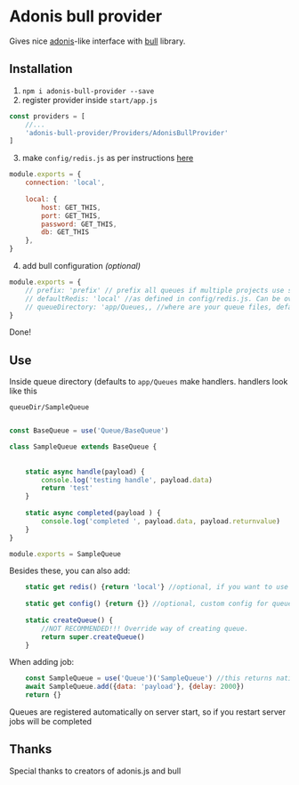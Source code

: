 # Adonis bull provider

Gives nice [adonis](https://github.com/adonisjs/adonis-framework)-like interface with [bull](https://github.com/OptimalBits/bull) library. 

## Installation

1. `npm i adonis-bull-provider --save`
2. register provider inside `start/app.js`

```javascript
const providers = [
    //...
    'adonis-bull-provider/Providers/AdonisBullProvider'
]
```

3. make `config/redis.js` as per instructions [here](https://adonisjs.com/docs/4.1/redis)

```javascript
module.exports = {
    connection: 'local',
    
    local: {
        host: GET_THIS,
        port: GET_THIS,
        password: GET_THIS,
        db: GET_THIS
    },
}
```
4. add bull configuration *(optional)*

```javascript
module.exports = {
    // prefix: 'prefix' // prefix all queues if multiple projects use same database
    // defaultRedis: 'local' //as defined in config/redis.js. Can be overridden for each queue. Defaults to local
    // queueDirectory: 'app/Queues,, //where are your queue files, defaults to this value
}
```
Done!

## Use

Inside queue directory (defaults to `app/Queues` make handlers. handlers look like this

`queueDir/SampleQueue`
```javascript

const BaseQueue = use('Queue/BaseQueue')

class SampleQueue extends BaseQueue {
    
    
    static async handle(payload) {
        console.log('testing handle', payload.data)
        return 'test'
    }
    
    static async completed(payload ) {
        console.log('completed ', payload.data, payload.returnvalue)
    }
}

module.exports = SampleQueue

```

Besides these, you can also add:
```javascript
    static get redis() {return 'local'} //optional, if you want to use different redis conection
    
    static get config() {return {}} //optional, custom config for queue creation. See this in bull documentation
    
    static createQueue() {
        //NOT RECOMMENDED!!! Override way of creating queue.
        return super.createQueue()
    }
```

When adding job:

```javascript
    const SampleQueue = use('Queue')('SampleQueue') //this returns native bull queue objects
    await SampleQueue.add({data: 'payload'}, {delay: 2000})
    return {}
```

Queues are registered automatically on server start, so if you restart server jobs will be completed

## Thanks

Special thanks to creators of adonis.js and bull